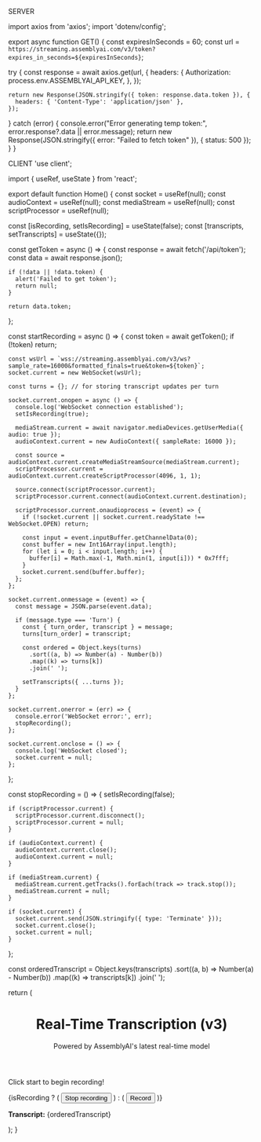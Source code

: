 SERVER

import axios from 'axios';
import 'dotenv/config';

export async function GET() {
  const expiresInSeconds = 60;
  const url = `https://streaming.assemblyai.com/v3/token?expires_in_seconds=${expiresInSeconds}`;

  try {
    const response = await axios.get(url, {
      headers: {
        Authorization: process.env.ASSEMBLYAI_API_KEY,
      },
    });

    return new Response(JSON.stringify({ token: response.data.token }), {
      headers: { 'Content-Type': 'application/json' },
    });
  } catch (error) {
    console.error("Error generating temp token:", error.response?.data || error.message);
    return new Response(JSON.stringify({ error: "Failed to fetch token" }), { status: 500 });
  }
}

CLIENT
'use client';

import { useRef, useState } from 'react';

export default function Home() {
  const socket = useRef(null);
  const audioContext = useRef(null);
  const mediaStream = useRef(null);
  const scriptProcessor = useRef(null);

  const [isRecording, setIsRecording] = useState(false);
  const [transcripts, setTranscripts] = useState({}); 

  const getToken = async () => {
    const response = await fetch('/api/token');
    const data = await response.json();

    if (!data || !data.token) {
      alert('Failed to get token');
      return null;
    }

    return data.token;
  };

  const startRecording = async () => {
    const token = await getToken();
    if (!token) return;

    const wsUrl = `wss://streaming.assemblyai.com/v3/ws?sample_rate=16000&formatted_finals=true&token=${token}`;
    socket.current = new WebSocket(wsUrl);

    const turns = {}; // for storing transcript updates per turn

    socket.current.onopen = async () => {
      console.log('WebSocket connection established');
      setIsRecording(true);

      mediaStream.current = await navigator.mediaDevices.getUserMedia({ audio: true });
      audioContext.current = new AudioContext({ sampleRate: 16000 });

      const source = audioContext.current.createMediaStreamSource(mediaStream.current);
      scriptProcessor.current = audioContext.current.createScriptProcessor(4096, 1, 1);

      source.connect(scriptProcessor.current);
      scriptProcessor.current.connect(audioContext.current.destination);

      scriptProcessor.current.onaudioprocess = (event) => {
        if (!socket.current || socket.current.readyState !== WebSocket.OPEN) return;

        const input = event.inputBuffer.getChannelData(0);
        const buffer = new Int16Array(input.length);
        for (let i = 0; i < input.length; i++) {
          buffer[i] = Math.max(-1, Math.min(1, input[i])) * 0x7fff;
        }
        socket.current.send(buffer.buffer);
      };
    };

    socket.current.onmessage = (event) => {
      const message = JSON.parse(event.data);

      if (message.type === 'Turn') {
        const { turn_order, transcript } = message;
        turns[turn_order] = transcript;

        const ordered = Object.keys(turns)
          .sort((a, b) => Number(a) - Number(b))
          .map((k) => turns[k])
          .join(' ');

        setTranscripts({ ...turns });
      }
    };

    socket.current.onerror = (err) => {
      console.error('WebSocket error:', err);
      stopRecording();
    };

    socket.current.onclose = () => {
      console.log('WebSocket closed');
      socket.current = null;
    };
  };

  const stopRecording = () => {
    setIsRecording(false);

    if (scriptProcessor.current) {
      scriptProcessor.current.disconnect();
      scriptProcessor.current = null;
    }

    if (audioContext.current) {
      audioContext.current.close();
      audioContext.current = null;
    }

    if (mediaStream.current) {
      mediaStream.current.getTracks().forEach(track => track.stop());
      mediaStream.current = null;
    }

    if (socket.current) {
      socket.current.send(JSON.stringify({ type: 'Terminate' }));
      socket.current.close();
      socket.current = null;
    }
  };

  const orderedTranscript = Object.keys(transcripts)
    .sort((a, b) => Number(a) - Number(b))
    .map((k) => transcripts[k])
    .join(' ');

  return (
    <div className="App">
      <header>
        <h1 className="header__title">Real-Time Transcription (v3)</h1>
        <p className="header__sub-title">
          Powered by AssemblyAI's latest real-time model
        </p>
      </header>
      <div className="real-time-interface">
        <p className="real-time-interface__title">Click start to begin recording!</p>
        {isRecording ? (
          <button className="real-time-interface__button" onClick={stopRecording}>
            Stop recording
          </button>
        ) : (
          <button className="real-time-interface__button" onClick={startRecording}>
            Record
          </button>
        )}
      </div>
      <div className="real-time-interface__message">
        <p><strong>Transcript:</strong> {orderedTranscript}</p>
      </div>
    </div>
  );
}